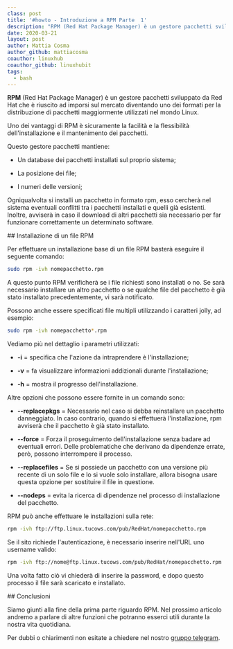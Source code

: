 ```yaml
---
class: post
title: '#howto - Introduzione a RPM Parte  1'
description: "RPM (Red Hat Package Manager) è un gestore pacchetti sviluppato da Red Hat che è riuscito ad imporsi su.."
date: 2020-03-21
layout: post
author: Mattia Cosma
author_github: mattiacosma
coauthor: linuxhub
coauthor_github: linuxhubit
tags:
  - bash
---
```

**RPM** (Red Hat Package Manager) è un gestore pacchetti sviluppato da Red Hat che è riuscito ad imporsi sul mercato diventando uno dei formati per la distribuzione di pacchetti maggiormente utilizzati nel mondo Linux.

Uno dei vantaggi di RPM è sicuramente la facilità e la flessibilità dell'installazione e il mantenimento dei pacchetti.

Questo gestore pacchetti mantiene:

-   Un database dei pacchetti installati sul proprio sistema;
    
-   La posizione dei file;
    
-   I numeri delle versioni;
    

Ogniqualvolta si installi un pacchetto in formato rpm, esso cercherà nel sistema eventuali conflitti tra i pacchetti installati e quelli già esistenti. Inoltre, avviserà in caso il download di altri pacchetti sia necessario per far funzionare correttamente un determinato software.

## Installazione di un file RPM

Per effettuare un installazione base di un file RPM basterà eseguire il seguente comando:

```bash
sudo rpm -ivh nomepacchetto.rpm
```

A questo punto RPM verificherà se i file richiesti sono installati o no. Se sarà necessario installare un altro pacchetto o se qualche file del pacchetto è già stato installato precedentemente, vi sarà notificato.

Possono anche essere specificati file multipli utilizzando i caratteri jolly, ad esempio:

```bash
sudo rpm -ivh nomepacchetto*.rpm
```

Vediamo più nel dettaglio i parametri utilizzati:

-   **-i** = specifica che l'azione da intraprendere è l'installazione;
    
-   **-v** = fa visualizzare informazioni addizionali durante l'installazione;
    
-   **-h** = mostra il progresso dell'installazione.
    

Altre opzioni che possono essere fornite in un comando sono:

-   **--replacepkgs** = Necessario nel caso si debba reinstallare un pacchetto danneggiato. In caso contrario, quando si effettuerà l'installazione, rpm avviserà che il pacchetto è già stato installato.
    
-   **--force** = Forza il proseguimento dell'installazione senza badare ad eventuali errori. Delle problematiche che derivano da dipendenze errate, però, possono interrompere il processo.
    
-   **--replacefiles** = Se si possiede un pacchetto con una versione più recente di un solo file e lo si vuole solo installare, allora bisogna usare questa opzione per sostituire il file in questione.
    
-   **--nodeps** = evita la ricerca di dipendenze nel processo di installazione del pacchetto.

RPM può anche effettuare le installazioni sulla rete:

```bash
rpm -ivh ftp://ftp.linux.tucows.com/pub/RedHat/nomepacchetto.rpm
```

Se il sito richiede l'autenticazione, è necessario inserire nell'URL uno username valido:

```bash
rpm -ivh ftp://nome@ftp.linux.tucows.com/pub/RedHat/nomepacchetto.rpm
```

Una volta fatto ciò vi chiederà di inserire la password, e dopo questo processo il file sarà scaricato e installato.

## Conclusioni

Siamo giunti alla fine della prima parte riguardo RPM. Nel prossimo articolo andremo a parlare di altre funzioni che potranno esserci utili durante la nostra vita quotidiana.
    
Per dubbi o chiarimenti non esitate a chiedere nel nostro [gruppo telegram](https://t.me/linuxpeople).